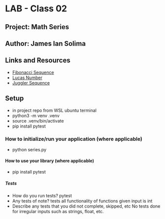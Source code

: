 # LAB - Class 02
## Project: Math Series
## Author: James Ian Solima
## Links and Resources

- [Fibonacci Sequence](https://en.wikipedia.org/wiki/Fibonacci_sequence)
- [Lucas Number](https://en.wikipedia.org/wiki/Lucas_number)
- [Juggler Sequence](https://www.geeksforgeeks.org/juggler-sequence/)

## Setup

- in project repo from WSL ubuntu terminal
- python3 -m venv .venv
- source .venv/bin/activate
- pip install pytest

### How to initialize/run your application (where applicable)
- python series.py

#### How to use your library (where applicable)
- pip install pytest

##### Tests
- How do you run tests?
    pytest
- Any tests of note?
    tests all functionality of functions given input is int
- Describe any tests that you did not complete, skipped, etc
    No tests done for irregular inputs such as strings, float, etc.